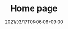 ---
title: Home page
date: 2021/03/17T06:06:06+09:00
draft: false
description: 準備中。。。

header:
  description: 主な活動場所について（※準備中です）
  image:
    url: contact-hero.png
    alt: The chair for meeting image
    media: "(max-width: 46.25em)"
    params:
    - options: 1130x500
    - options: 848x443 Center
    - options: 565x420 Center
    - options: 360x318

text_groups:
  - name: 主に利用している施設とマップ
    description: ※準備中です。こちらによく使う体育館の地図を載せてもよいかもしれません。逆にこのページがなくてもよいかなぁと思ったりしています。
---